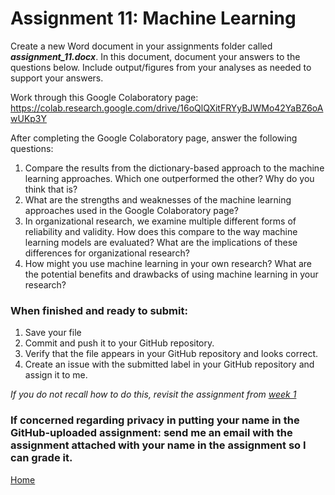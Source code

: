 # Assignment 11: Machine Learning

Create a new Word document in your assignments folder called ***assignment_11.docx***. In this document, document your answers to the questions below. Include output/figures from your analyses as needed to support your answers.

Work through this Google Colaboratory page: https://colab.research.google.com/drive/16oQlQXitFRYyBJWMo42YaBZ6oAwUKp3Y

After completing the Google Colaboratory page, answer the following questions:

1. Compare the results from the dictionary-based approach to the machine learning approaches. Which one outperformed the other? Why do you think that is?
2. What are the strengths and weaknesses of the machine learning approaches used in the Google Colaboratory page?
3. In organizational research, we examine multiple different forms of reliability and validity. How does this compare to the way machine learning models are evaluated? What are the implications of these differences for organizational research?
3. How might you use machine learning in your own research? What are the potential benefits and drawbacks of using machine learning in your research?

### When finished and ready to submit:
1. Save your file
2. Commit and push it to your GitHub repository.
3. Verify that the file appears in your GitHub repository and looks correct.
4. Create an issue with the submitted label in your GitHub repository and assign it to me.

*If you do not recall how to do this, revisit the assignment from [week 1](./workflows_resources.md)*

### If concerned regarding privacy in putting your name in the GitHub-uploaded assignment: send me an email with the assignment attached with your name in the assignment so I can grade it.

[Home](../README.md)
